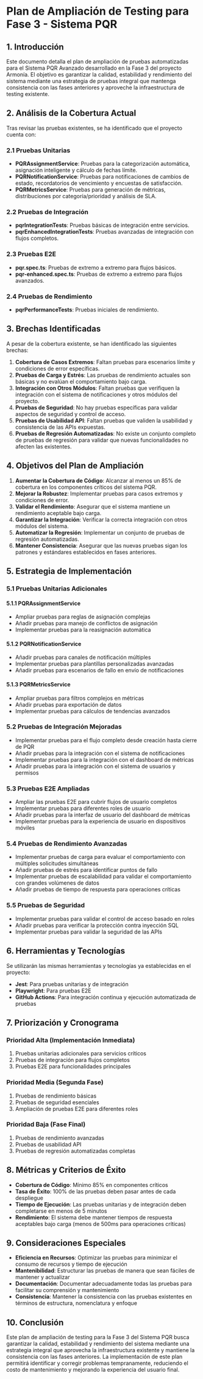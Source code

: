 # Plan de Ampliación de Testing para Fase 3 - Sistema PQR

## 1. Introducción

Este documento detalla el plan de ampliación de pruebas automatizadas para el Sistema PQR Avanzado desarrollado en la Fase 3 del proyecto Armonía. El objetivo es garantizar la calidad, estabilidad y rendimiento del sistema mediante una estrategia de pruebas integral que mantenga consistencia con las fases anteriores y aproveche la infraestructura de testing existente.

## 2. Análisis de la Cobertura Actual

Tras revisar las pruebas existentes, se ha identificado que el proyecto cuenta con:

### 2.1 Pruebas Unitarias
- **PQRAssignmentService**: Pruebas para la categorización automática, asignación inteligente y cálculo de fechas límite.
- **PQRNotificationService**: Pruebas para notificaciones de cambios de estado, recordatorios de vencimiento y encuestas de satisfacción.
- **PQRMetricsService**: Pruebas para generación de métricas, distribuciones por categoría/prioridad y análisis de SLA.

### 2.2 Pruebas de Integración
- **pqrIntegrationTests**: Pruebas básicas de integración entre servicios.
- **pqrEnhancedIntegrationTests**: Pruebas avanzadas de integración con flujos completos.

### 2.3 Pruebas E2E
- **pqr.spec.ts**: Pruebas de extremo a extremo para flujos básicos.
- **pqr-enhanced.spec.ts**: Pruebas de extremo a extremo para flujos avanzados.

### 2.4 Pruebas de Rendimiento
- **pqrPerformanceTests**: Pruebas iniciales de rendimiento.

## 3. Brechas Identificadas

A pesar de la cobertura existente, se han identificado las siguientes brechas:

1. **Cobertura de Casos Extremos**: Faltan pruebas para escenarios límite y condiciones de error específicas.
2. **Pruebas de Carga y Estrés**: Las pruebas de rendimiento actuales son básicas y no evalúan el comportamiento bajo carga.
3. **Integración con Otros Módulos**: Faltan pruebas que verifiquen la integración con el sistema de notificaciones y otros módulos del proyecto.
4. **Pruebas de Seguridad**: No hay pruebas específicas para validar aspectos de seguridad y control de acceso.
5. **Pruebas de Usabilidad API**: Faltan pruebas que validen la usabilidad y consistencia de las APIs expuestas.
6. **Pruebas de Regresión Automatizadas**: No existe un conjunto completo de pruebas de regresión para validar que nuevas funcionalidades no afecten las existentes.

## 4. Objetivos del Plan de Ampliación

1. **Aumentar la Cobertura de Código**: Alcanzar al menos un 85% de cobertura en los componentes críticos del sistema PQR.
2. **Mejorar la Robustez**: Implementar pruebas para casos extremos y condiciones de error.
3. **Validar el Rendimiento**: Asegurar que el sistema mantiene un rendimiento aceptable bajo carga.
4. **Garantizar la Integración**: Verificar la correcta integración con otros módulos del sistema.
5. **Automatizar la Regresión**: Implementar un conjunto de pruebas de regresión automatizadas.
6. **Mantener Consistencia**: Asegurar que las nuevas pruebas sigan los patrones y estándares establecidos en fases anteriores.

## 5. Estrategia de Implementación

### 5.1 Pruebas Unitarias Adicionales

#### 5.1.1 PQRAssignmentService
- Ampliar pruebas para reglas de asignación complejas
- Añadir pruebas para manejo de conflictos de asignación
- Implementar pruebas para la reasignación automática

#### 5.1.2 PQRNotificationService
- Añadir pruebas para canales de notificación múltiples
- Implementar pruebas para plantillas personalizadas avanzadas
- Añadir pruebas para escenarios de fallo en envío de notificaciones

#### 5.1.3 PQRMetricsService
- Ampliar pruebas para filtros complejos en métricas
- Añadir pruebas para exportación de datos
- Implementar pruebas para cálculos de tendencias avanzados

### 5.2 Pruebas de Integración Mejoradas

- Implementar pruebas para el flujo completo desde creación hasta cierre de PQR
- Añadir pruebas para la integración con el sistema de notificaciones
- Implementar pruebas para la integración con el dashboard de métricas
- Añadir pruebas para la integración con el sistema de usuarios y permisos

### 5.3 Pruebas E2E Ampliadas

- Ampliar las pruebas E2E para cubrir flujos de usuario completos
- Implementar pruebas para diferentes roles de usuario
- Añadir pruebas para la interfaz de usuario del dashboard de métricas
- Implementar pruebas para la experiencia de usuario en dispositivos móviles

### 5.4 Pruebas de Rendimiento Avanzadas

- Implementar pruebas de carga para evaluar el comportamiento con múltiples solicitudes simultáneas
- Añadir pruebas de estrés para identificar puntos de fallo
- Implementar pruebas de escalabilidad para validar el comportamiento con grandes volúmenes de datos
- Añadir pruebas de tiempo de respuesta para operaciones críticas

### 5.5 Pruebas de Seguridad

- Implementar pruebas para validar el control de acceso basado en roles
- Añadir pruebas para verificar la protección contra inyección SQL
- Implementar pruebas para validar la seguridad de las APIs

## 6. Herramientas y Tecnologías

Se utilizarán las mismas herramientas y tecnologías ya establecidas en el proyecto:

- **Jest**: Para pruebas unitarias y de integración
- **Playwright**: Para pruebas E2E
- **GitHub Actions**: Para integración continua y ejecución automatizada de pruebas

## 7. Priorización y Cronograma

### Prioridad Alta (Implementación Inmediata)
1. Pruebas unitarias adicionales para servicios críticos
2. Pruebas de integración para flujos completos
3. Pruebas E2E para funcionalidades principales

### Prioridad Media (Segunda Fase)
1. Pruebas de rendimiento básicas
2. Pruebas de seguridad esenciales
3. Ampliación de pruebas E2E para diferentes roles

### Prioridad Baja (Fase Final)
1. Pruebas de rendimiento avanzadas
2. Pruebas de usabilidad API
3. Pruebas de regresión automatizadas completas

## 8. Métricas y Criterios de Éxito

- **Cobertura de Código**: Mínimo 85% en componentes críticos
- **Tasa de Éxito**: 100% de las pruebas deben pasar antes de cada despliegue
- **Tiempo de Ejecución**: Las pruebas unitarias y de integración deben completarse en menos de 5 minutos
- **Rendimiento**: El sistema debe mantener tiempos de respuesta aceptables bajo carga (menos de 500ms para operaciones críticas)

## 9. Consideraciones Especiales

- **Eficiencia en Recursos**: Optimizar las pruebas para minimizar el consumo de recursos y tiempo de ejecución
- **Mantenibilidad**: Estructurar las pruebas de manera que sean fáciles de mantener y actualizar
- **Documentación**: Documentar adecuadamente todas las pruebas para facilitar su comprensión y mantenimiento
- **Consistencia**: Mantener la consistencia con las pruebas existentes en términos de estructura, nomenclatura y enfoque

## 10. Conclusión

Este plan de ampliación de testing para la Fase 3 del Sistema PQR busca garantizar la calidad, estabilidad y rendimiento del sistema mediante una estrategia integral que aprovecha la infraestructura existente y mantiene la consistencia con las fases anteriores. La implementación de este plan permitirá identificar y corregir problemas tempranamente, reduciendo el costo de mantenimiento y mejorando la experiencia del usuario final.
